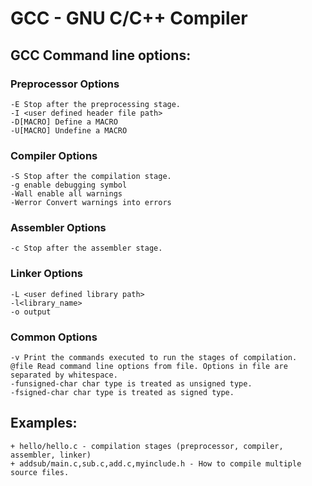 
# GCC - GNU C/C++ Compiler

## GCC Command line options:

### Preprocessor Options

	-E Stop after the preprocessing stage.
	-I <user defined header file path>
	-D[MACRO] Define a MACRO
	-U[MACRO] Undefine a MACRO

### Compiler Options

	-S Stop after the compilation stage.
	-g enable debugging symbol
	-Wall enable all warnings
	-Werror Convert warnings into errors

### Assembler Options

	-c Stop after the assembler stage.

### Linker Options
	
	-L <user defined library path>
	-l<library_name>
	-o output

### Common Options

	-v Print the commands executed to run the stages of compilation.
	@file Read command line options from file. Options in file are separated by whitespace.
	-funsigned-char char type is treated as unsigned type.
	-fsigned-char char type is treated as signed type.


## Examples:

	+ hello/hello.c - compilation stages (preprocessor, compiler, assembler, linker)
	+ addsub/main.c,sub.c,add.c,myinclude.h - How to compile multiple source files.

